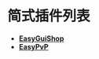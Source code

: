 <!-- docs/_sidebar.md -->

# 简式插件列表

* [**EasyGuiShop**](EasyGuiShop/zh_CN/)
* [**EasyPvP**](EasyPvp/zh_CN/)

